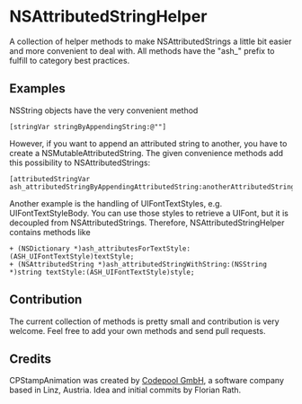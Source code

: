 # NSAttributedStringHelper
A collection of helper methods to make NSAttributedStrings a little bit easier and more convenient to deal with. All methods have the "ash_" prefix to fulfill to category best practices.

## Examples
NSString objects have the very convenient method
```objc
[stringVar stringByAppendingString:@""]
```
However, if you want to append an attributed string to another, you have to create a NSMutableAttributedString. The given convenience methods add this possibility to NSAttributedStrings:
```objc
[attributedStringVar ash_attributedStringByAppendingAttributedString:anotherAttributedStringVar]
```
Another example is the handling of UIFontTextStyles, e.g. UIFontTextStyleBody. You can use those styles to retrieve a UIFont, but it is decoupled from NSAttributedStrings. Therefore, NSAttributedStringHelper contains methods like
```objc
+ (NSDictionary *)ash_attributesForTextStyle:(ASH_UIFontTextStyle)textStyle;
+ (NSAttributedString *)ash_attributedStringWithString:(NSString *)string textStyle:(ASH_UIFontTextStyle)style;
```

## Contribution
The current collection of methods is pretty small and contribution is very welcome. Feel free to add your own methods and send pull requests.

## Credits
CPStampAnimation was created by [Codepool GmbH](http://www.codepool.at/?utm_source=github&utm_medium=Web&utm_campaign=Open-Source), a software company based in Linz, Austria. Idea and initial commits by Florian Rath.